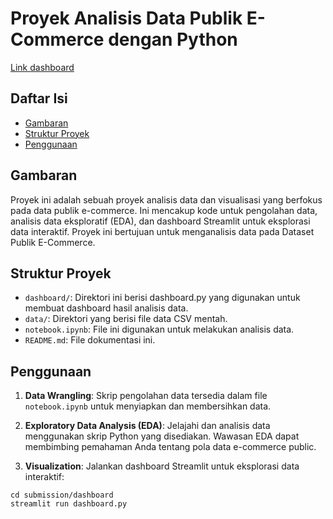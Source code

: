 # Proyek Analisis Data Publik E-Commerce dengan Python

[Link dashboard](https://e-commerce-data-analyst.streamlit.app/)

## Daftar Isi
- [Gambaran](#gambaran)
- [Struktur Proyek](#struktur-proyek)
- [Penggunaan](#penggunaan)


## Gambaran
Proyek ini adalah sebuah proyek analisis data dan visualisasi yang berfokus pada data publik e-commerce. Ini mencakup kode untuk pengolahan data, analisis data eksploratif (EDA), dan dashboard Streamlit untuk eksplorasi data interaktif. Proyek ini bertujuan untuk menganalisis data pada Dataset Publik E-Commerce.

## Struktur Proyek
- `dashboard/`: Direktori ini berisi dashboard.py yang digunakan untuk membuat dashboard hasil analisis data.
- `data/`: Direktori yang berisi file data CSV mentah.
- `notebook.ipynb`: File ini digunakan untuk melakukan analisis data.
- `README.md`: File dokumentasi ini.

<!-- ## Instalasi
1. Clone repositori ini ke Local Machine Anda: -->


## Penggunaan
1. **Data Wrangling**: Skrip pengolahan data tersedia dalam file `notebook.ipynb` untuk menyiapkan dan membersihkan data.

2. **Exploratory Data Analysis (EDA)**: Jelajahi dan analisis data menggunakan skrip Python yang disediakan. Wawasan EDA dapat membimbing pemahaman Anda tentang pola data e-commerce public.

3.  **Visualization**: Jalankan dashboard Streamlit untuk eksplorasi data interaktif:
```
cd submission/dashboard
streamlit run dashboard.py
```


